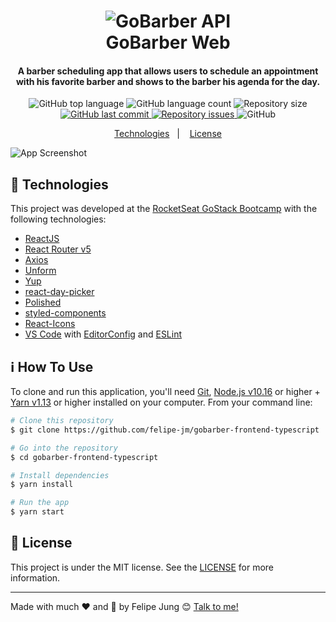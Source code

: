 <h1 align="center">
    <img alt="GoBarber API" src="https://res.cloudinary.com/dqcqifjms/image/upload/v1594050952/felipejung/gobarberlogo.svg" />
    <br>
    GoBarber Web
</h1>

<h4 align="center">
  A barber scheduling app that allows users to schedule an appointment with his favorite barber and shows to the barber his agenda for the day.
</h4>
<p align="center">
  <img alt="GitHub top language" src="https://img.shields.io/github/languages/top/felipe-jm/gobarber-frontend-typescript">

  <img alt="GitHub language count" src="https://img.shields.io/github/languages/count/felipe-jm/gobarber-frontend-typescript">

  <img alt="Repository size" src="https://img.shields.io/github/repo-size/felipe-jm/gobarber-frontend-typescript">
  <a href="https://github.com/felipe-jm/gobarber-frontend-typescript/commits/master">
    <img alt="GitHub last commit" src="https://img.shields.io/github/last-commit/felipe-jm/gobarber-frontend-typescript">
  </a>

  <a href="https://github.com/felipe-jm/gobarber-frontend-typescript/issues">
    <img alt="Repository issues" src="https://img.shields.io/github/issues/felipe-jm/gobarber-frontend-typescript">
  </a>

  <img alt="GitHub" src="https://img.shields.io/github/license/felipe-jm/gobarber-frontend-typescript">
</p>

<p align="center">
  <a href="#rocket-technologies">Technologies</a>&nbsp;&nbsp;&nbsp;|&nbsp;&nbsp;&nbsp;
  <a href="#memo-license">License</a>
</p>

![App Screenshot](https://res.cloudinary.com/dqcqifjms/image/upload/v1594055699/felipejung/gobarberweb.png)

## :rocket: Technologies

This project was developed at the [RocketSeat GoStack Bootcamp](https://rocketseat.com.br/bootcamp) with the following technologies:

-  [ReactJS](https://reactjs.org/)
-  [React Router v5](https://github.com/ReactTraining/react-router)
-  [Axios](https://github.com/axios/axios)
-  [Unform](https://unform.dev/)
-  [Yup](https://github.com/jquense/yup)
-  [react-day-picker](https://react-day-picker.js.org/)
-  [Polished](https://polished.js.org/)
-  [styled-components](https://www.styled-components.com/)
-  [React-Icons](https://react-icons.netlify.com/)
-  [VS Code][vc] with [EditorConfig][vceditconfig] and [ESLint][vceslint]

## :information_source: How To Use

To clone and run this application, you'll need [Git](https://git-scm.com), [Node.js v10.16][nodejs] or higher + [Yarn v1.13][yarn] or higher installed on your computer. From your command line:

```bash
# Clone this repository
$ git clone https://github.com/felipe-jm/gobarber-frontend-typescript

# Go into the repository
$ cd gobarber-frontend-typescript

# Install dependencies
$ yarn install

# Run the app
$ yarn start
```

## :memo: License
This project is under the MIT license. See the [LICENSE](https://github.com/felipe-jm/gobarber-frontend-typescript/blob/master/LICENSE) for more information.

---

Made with much :heart: and :muscle: by Felipe Jung :blush: <a href="https://www.linkedin.com/in/felipe-jung/">Talk to me!</a>

[nodejs]: https://nodejs.org/
[yarn]: https://yarnpkg.com/
[vc]: https://code.visualstudio.com/
[vceditconfig]: https://marketplace.visualstudio.com/items?itemName=EditorConfig.EditorConfig
[vceslint]: https://marketplace.visualstudio.com/items?itemName=dbaeumer.vscode-eslint
